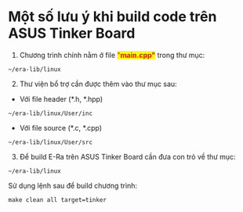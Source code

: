 # Một số lưu ý khi build code trên ASUS Tinker Board

1. Chương trình chính nằm ở file <mark style="color:red;">"</mark><mark style="color:red;">**main.cpp"**</mark> trong thư mục:

```
~/era-lib/linux
```

2. Thư viện bổ trợ cần được thêm vào thư mục sau:

* Với file header (\*.h, \*.hpp)

```
~/era-lib/linux/User/inc
```

* Với file source (\*.c, \*.cpp)

```
~/era-lib/linux/User/src
```

3. Để build E-Ra trên ASUS Tinker Board cần đưa con trỏ về thư mục:

```
~/era-lib/linux
```

Sử dụng lệnh sau để build chương trình:

```
make clean all target=tinker
```
